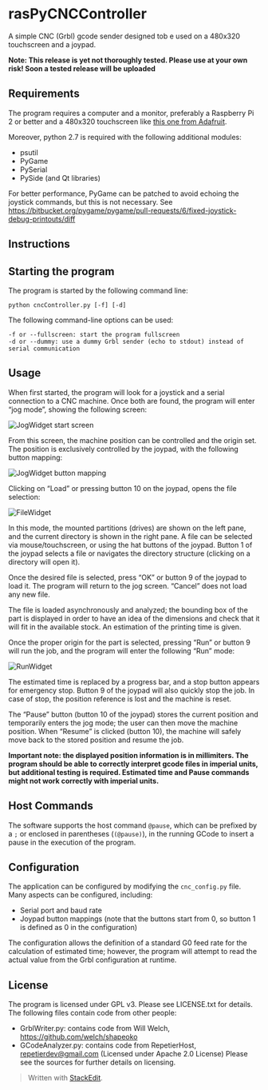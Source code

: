 rasPyCNCController
==========
A simple CNC (Grbl) gcode sender designed tob e used on a 480x320 touchscreen and a joypad.

**Note: This release is yet not thoroughly tested. Please use at your own risk! Soon a tested release will be uploaded**

Requirements
------------

The program requires a computer and a monitor, preferably a Raspberry Pi 2 or better and a 480x320 touchscreen like [this one from Adafruit](https://www.adafruit.com/products/2097).

Moreover, python 2.7 is required with the following additional modules:

 - psutil
 - PyGame
 - PySerial
 - PySide (and Qt libraries)

For better performance, PyGame can be patched to avoid echoing the joystick commands, but this is not necessary. See https://bitbucket.org/pygame/pygame/pull-requests/6/fixed-joystick-debug-printouts/diff

Instructions
------------

Starting the program
--------

The program is started by the following command line:

    python cncController.py [-f] [-d]

The following command-line options can be used:

    -f or --fullscreen: start the program fullscreen
    -d or --dummy: use a dummy Grbl sender (echo to stdout) instead of serial communication

Usage
--------

When first started, the program will look for a joystick and a serial connection to a CNC machine. Once both are found, the program will enter “jog mode”, showing the following screen:

![JogWidget start screen](http://fsantini.github.com/rasPyCNCController/doc_images/jogwidget_noLoad.jpg)

From this screen, the machine position can be controlled and the origin set. The position is exclusively controlled by the joypad, with the following button mapping:


![JogWidget button mapping](http://fsantini.github.com/rasPyCNCController/doc_images/jogScheme.jpg)

Clicking on “Load” or pressing button 10 on the joypad, opens the file selection:

![FileWidget](http://fsantini.github.com/rasPyCNCController/doc_images/fileWidget.jpg)

In this mode, the mounted partitions (drives) are shown on the left pane, and the current directory is shown in the right pane. A file can be selected via mouse/touchscreen, or using the hat buttons of the joypad. Button 1 of the joypad selects a file or navigates the directory structure (clicking on a directory will open it).

Once the desired file is selected, press “OK” or button 9 of the joypad to load it. The program will return to the jog screen. “Cancel” does not load any new file.

The file is loaded asynchronously and analyzed; the bounding box of the part is displayed in order to have an idea of the dimensions and check that it will fit in the available stock. An estimation of the printing time is given.

Once the proper origin for the part is selected, pressing “Run” or button 9 will run the job, and the program will enter the following “Run” mode:

![RunWidget](http://fsantini.github.com/rasPyCNCController/doc_images/runWidget.jpg)

The estimated time is replaced by a progress bar, and a stop button appears for emergency stop. Button 9 of the joypad will also quickly stop the job. In case of stop, the position reference is lost and the machine is reset.

The “Pause” button (button 10 of the joypad) stores the current position and temporarily enters the jog mode; the user can then move the machine position. When “Resume” is clicked (button 10), the machine will safely move back to the stored position and resume the job.

**Important note: the displayed position information is in millimiters. The program should be able to correctly interpret gcode files in imperial units, but additional testing is required. Estimated time and Pause commands might not work correctly with imperial units.**

Host Commands
--------

The software supports the host command `@pause`, which can be prefixed by a `;` or enclosed in parentheses (`(@pause)`), in the running GCode to insert a pause in the execution of the program.


Configuration
------------

The application can be configured by modifying the `cnc_config.py` file. Many aspects can be configured, including:

 - Serial port and baud rate
 - Joypad button mappings (note that the buttons start from 0, so button 1 is defined as 0 in the configuration)

The configuration allows the definition of a standard G0 feed rate for the calculation of estimated time; however, the program will attempt to read the actual value from the Grbl configuration at runtime.

License
------------

The program is licensed under GPL v3. Please see LICENSE.txt for details.
The following files contain code from other people:
 - GrblWriter.py: contains code from Will Welch, https://github.com/welch/shapeoko
 - GCodeAnalyzer.py: contains code from RepetierHost, repetierdev@gmail.com (Licensed under Apache 2.0 License)
Please see the sources for further details on licensing.

> Written with [StackEdit](https://stackedit.io/).

